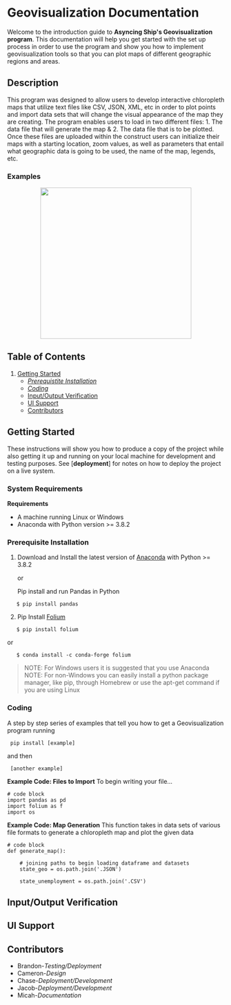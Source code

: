 # Geovisualization Documentation
Welcome to the introduction guide to **Asyncing Ship's Geovisualization program**. This documentation will help you get started with the set up process in order to use the program and show you how to implement geovisualization tools so that you can plot maps of different geographic regions and areas.


## Description
This program was designed to allow users to develop interactive chloropleth maps that utilize text files like CSV, JSON, XML, etc in order to plot points and import data sets that will change the visual appearance of the map they are creating. The program enables users to load in two different files: 1. The data file that will generate the map & 2. The data file that is to be plotted. Once these files are uploaded within the construct users can initialize their maps with a starting location, zoom values, as well as parameters that entail what geographic data is going to be used, the name of the map, legends, etc.

### Examples
<p align="center">
  <img src="./scenarios/media/cv_overview.jpg" height="350"/>
</p>

## Table of Contents
1. [Getting Started](https://github.com/Daechathon/EGR400-Geovisualization/blob/Documentation/README.md#getting-started)
   - [*Prerequistite Installation*](https://github.com/Daechathon/EGR400-Geovisualization/blob/Documentation/README.md#prerequisite-installation)
   - [*Coding*](https://github.com/Daechathon/EGR400-Geovisualization/blob/Documentation/README.md#coding)
   - [Input/Output Verification](https://github.com/Daechathon/EGR400-Geovisualization/blob/Documentation/README.md#inputouput-verification)
   - [UI Support](https://github.com/Daechathon/EGR400-Geovisualization/blob/Documentation/README.md#ui-support)
   - [Contributors](https://github.com/Daechathon/EGR400-Geovisualization/blob/Documentation/README.md#contributors)


## Getting Started
These instructions will show you how to produce a copy of the project while also getting it up and running on your local machine for development and testing purposes. See [**deployment**] for notes on how to deploy the project on a live system.

### System Requirements 

__Requirements__

* A machine running Linux or Windows
* Anaconda with Python version >= 3.8.2

### Prerequisite Installation
1. Download and Install the latest version of [Anaconda](https://www.anaconda.com/distribution/) with Python >= 3.8.2

   or

   Pip install and run Pandas in Python
```
   $ pip install pandas
```
2. Pip Install [Folium](https://pypi.org/project/folium/)
```
   $ pip install folium
```   
   or
```   
   $ conda install -c conda-forge folium
```
> NOTE: For Windows users it is suggested that you use Anaconda
> NOTE: For non-Windows you can easily install a python package manager, like pip, through Homebrew or use the apt-get command if you are using Linux

### Coding
A step by step series of examples that tell you how to get a Geovisualization program running
```
 pip install [example]
```
and then
```
 [another example]
```

__Example Code: Files to Import__
To begin writing your file...

```
# code block
import pandas as pd
import folium as f
import os
```
__Example Code: Map Generation__
This function takes in data sets of various file formats to generate a chloropleth map and plot the given data
```
# code block
def generate_map():
    
    # joining paths to begin loading dataframe and datasets
    state_geo = os.path.join('.JSON')

    state_unemployment = os.path.join('.CSV')
```

## Input/Output Verification


## UI Support



## Contributors
* Brandon-*Testing/Deployment*
* Cameron-*Design*
* Chase-*Deployment/Development*
* Jacob-*Deployment/Development*
* Micah-*Documentation*
